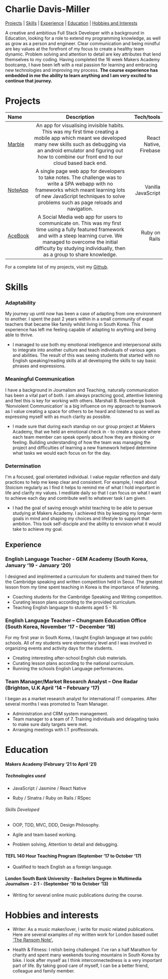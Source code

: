 # Charlie Davis-Miller 

[Projects](#projects) | [Skills](#skills) | [Experience](#experience) | [Education](#education) | [Hobbies and Interests](#hobbies-and-interests)

A creative and ambitious Full Stack Developer with a background in Education, looking for a role to extend my programming knowledge, as well as grow as a person and engineer. Clear communication and being mindful are key values at the forefront of my focus to create a healthy team dynamic. Problem solving and attention to detail are key attributes that lend themselves to my coding. Having completed the 16 week Makers Academy bootcamp, I have been left with a real passion for learning and embracing new technologies and improving my process. <strong>The course experience has embedded in me the ability to learn anything and I am very excited to continue that journey.</strong> 

# Projects

 | Name     | Description | Tech/tools     | 
| :---        |    :----:   |    ---: |
| [Marble](https://github.com/charlierdm/Marble)       | An app for visualising invisible habits. This was my first time creating a mobile app which meant we developed many new skills such as debugging via an android emulator and figuring out how to combine our front end to our cloud based back end.  | React Native, Firebase | 
| [NoteApp](https://github.com/charlierdm/noteApp)   | A single page web app for developers to take notes. The challenge was to write a SPA webapp with no frameworks which meant learning lots of new JavaScript techniques to solve problems such as page reloads and navigation.  | Vanilla JavaScript  | 
| [AceBook](https://github.com/charlierdm/Acebook)   | A Social Media web app for users to communicate on. This was my first time using a fully featured framework and with a steep learning curve. We managed to overcome the initial difficulty by studying individually, then as a group to share knowledge.    | Ruby on Rails       | 

For a complete list of my projects, visit my [Github](https://github.com/charlierdm).


# Skills 

  

### Adaptability 

My journey up until now has been a case of adapting from one environment to another. I spent the past 2 years within in a small community of expat teachers that became like family whilst living in South Korea. This experience has left me feeling capable of adapting to anything and being able to thrive.  

* I managed to use both my emotional intelligence and interpersonal skills to integrate into another culture and teach individuals of various ages and abilities. The result of this was seeing students that started with no English speaking/reading skills at all developing the skills to say basic phrases and expressions.

### Meaningful Communication 

I have a background in Journalism and Teaching, naturally communication has been a vital part of both. I am always practicing good, attentive listening and feel this is key for working with others. Marshall B. Rosenbergs book ‘Nonviolent Communication’ is a big influence on my approach to teamwork as I value creating a space for others to be heard and listened to as well as expressing myself with as much clarity as possible.

* I made sure that during each standup on our group project at Makers Academy, that we held an emotional check in - to create a space where each team member can speak openly about how they are thinking or feeling. Building understanding of how the team was managing the project and difficulties of learning a new framework helped determine what tasks we would each focus on for the day.  

### Determination

I'm a focused, goal orientated individual. I value regular reflection and daily practices to help me keep clear and consistent. For example, I read about Stoicism regularly as I find it helps to remind me of what I hold important in life and clarify my values. I meditate daily so that I can focus on what I want to achieve each day and contribute well to whatever task I am given. 

* I had the goal of saving enough whilst teaching to be able to persue studying at Makers Academy. I achieved this by keeping my longer-term goals in mind and shaping my choices and lifestyle to support that ambition. This took self-disciple and the ability to envision what it would take to achieve my goal.    
  
## Experience 

  

### English Language Teacher - GEM Academy (South Korea, January ‘19 - January ‘20)   

I designed and implimented a curriculum for students and trained them for the Cambridge speaking and written competition held in Seoul. The greatest lesson from my time spent teaching in Korea is the importance of listening. 

* Coaching students for the Cambridge Speaking and Writing competition.
* Curating lesson plans according to the provided curriculum. 
* Teaching English language to students aged 5 - 16.


### English Language Teacher – Chungnam Education Office (South Korea, November ‘17 - December ‘18)   

For my first year in South Korea, I taught English language at two public schools. All of my students were elementary level and I was involved in organizing events and activity days for the students. 

* Creating interesting after-school English club materials.
* Curating lesson plans according to the national curriculum. 
* Running the schools English Language performances.

### Team Manager/Market Research Analyst – One Radar (Brighton, U.K April ‘14 – February ‘17) 

I began as a market research analyst for international IT companies. After several months I was promoted to Team Manager.

* Administration and CRM system management. 
* Team manager to a team of 7. Training individuals and delagating tasks to make sure daily targets were met.
* Arranging meetings with I.T proffesionals.  
  

# Education 

  

#### Makers Academy (February ‘21 to April ‘21) 

  
##### Technologies used

* JavaScript / Jasmine / React Native

* Ruby / Sinatra / Ruby on Rails / RSpec
  

###### Skills Developed 

* OOP, TDD, MVC, DDD, Design Philosophy.    

* Agile and team based working.   

* Problem solving, Attention to detail and debugging.    


#### TEFL 140 Hour Teaching Program (September ‘17 to October ‘17) 

 

- Qualified to teach English as a foreign language.    

 

#### London South Bank University - Bachelors Degree in Multimedia Journalism - 2:1 - (September ‘10 to October ‘13) 


- Writing for several online music publications during the course.   

# Hobbies and interests

- Writer: As a music maker/lover, I write for music related publications. Here are several examples of my written work for London based outlet ['The Ransom Note'.](https://www.theransomnote.com/author/charlie-davis-miller/) 

 
- Health & Fitness: I relish being challenged. I’ve ran a half Marathon for charity and spent many weekends touring mountains in South Korea by bike. I look after myself as I think interconnectedness is a very important part of life. By taking good care of myself, I can be a better friend, colleague and family member. 
